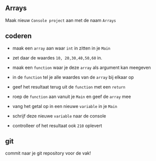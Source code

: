 ## Arrays


Maak nieuw `Console project` aan met de naam `Arrays`

## coderen

- maak een `array` aan waar `int` in zitten in je `Main`
- zet daar de waardes `10, 20,30,40,50,60` in.
- maak een `function` waar je deze `array` als argument kan meegeven
- in de `function` tel je alle waardes van de `array` bij elkaar op
- geef het resultaat terug uit de `function` met een `return`


- roep de `function` aan vanuit je `Main` en geef de `array` mee
- vang het getal op in een nieuwe `variable` in je `Main`
- schrijf deze nieuwe `variable` naar de console
- controlleer of het resultaat ook `210` oplevert

## git

commit naar je git repository voor de vak!